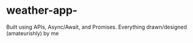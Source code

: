 # weather-app-
Built using APIs, Async/Await, and Promises. Everything drawn/designed (amateurishly) by me
